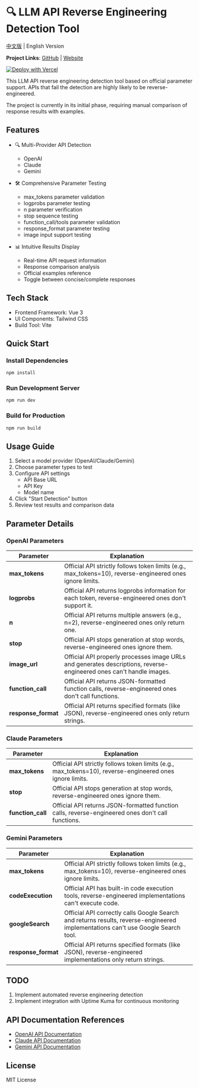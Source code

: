 # 🔍 LLM API Reverse Engineering Detection Tool

[中文版](./README.md) | English Version

**Project Links**: [GitHub](https://github.com/star5o/reverse-check) | [Website](https://reverse-check.vercel.app/)

[![Deploy with Vercel](https://vercel.com/button)](https://vercel.com/new/clone?repository-url=https://github.com/star5o/Freverse-check&project-name=reverse-check&repository-name=reverse-check)

This LLM API reverse engineering detection tool based on official parameter support. APIs that fail the detection are highly likely to be reverse-engineered.

The project is currently in its initial phase, requiring manual comparison of response results with examples.

## Features

- 🔍 Multi-Provider API Detection
  - OpenAI
  - Claude
  - Gemini

- 🛠 Comprehensive Parameter Testing
  - max_tokens parameter validation
  - logprobs parameter testing
  - n parameter verification
  - stop sequence testing
  - function_call/tools parameter validation
  - response_format parameter testing
  - image input support testing

- 📊 Intuitive Results Display
  - Real-time API request information
  - Response comparison analysis
  - Official examples reference
  - Toggle between concise/complete responses

## Tech Stack

- Frontend Framework: Vue 3
- UI Components: Tailwind CSS
- Build Tool: Vite

## Quick Start

### Install Dependencies

```bash
npm install
```

### Run Development Server

```bash
npm run dev
```

### Build for Production

```bash
npm run build
```

## Usage Guide

1. Select a model provider (OpenAI/Claude/Gemini)
2. Choose parameter types to test
3. Configure API settings
   - API Base URL
   - API Key
   - Model name
4. Click "Start Detection" button
5. Review test results and comparison data

## Parameter Details

### OpenAI Parameters

| **Parameter**     | **Explanation**                                                           |
|------------------|--------------------------------------------------------------------------|
| **max_tokens**   | Official API strictly follows token limits (e.g., max_tokens=10), reverse-engineered ones ignore limits. |
| **logprobs**     | Official API returns logprobs information for each token, reverse-engineered ones don't support it. |
| **n**            | Official API returns multiple answers (e.g., n=2), reverse-engineered ones only return one. |
| **stop**         | Official API stops generation at stop words, reverse-engineered ones ignore them. |
| **image_url**    | Official API properly processes image URLs and generates descriptions, reverse-engineered ones can't handle images. |
| **function_call**| Official API returns JSON-formatted function calls, reverse-engineered ones don't call functions. |
| **response_format**| Official API returns specified formats (like JSON), reverse-engineered ones only return strings. |

### Claude Parameters

| **Parameter**     | **Explanation**                                                           |
|------------------|--------------------------------------------------------------------------|
| **max_tokens**   | Official API strictly follows token limits (e.g., max_tokens=10), reverse-engineered ones ignore limits. |
| **stop**         | Official API stops generation at stop words, reverse-engineered ones ignore them. |
| **function_call**| Official API returns JSON-formatted function calls, reverse-engineered ones don't call functions. |

### Gemini Parameters

| **Parameter**     | **Explanation**                                                           |
|------------------|--------------------------------------------------------------------------|
| **max_tokens**   | Official API strictly follows token limits (e.g., max_tokens=10), reverse-engineered ones ignore limits. |
| **codeExecution**| Official API has built-in code execution tools, reverse-engineered implementations can't execute code. |
| **googleSearch** | Official API correctly calls Google Search and returns results, reverse-engineered implementations can't use Google Search tool. |
| **response_format**| Official API returns specified formats (like JSON), reverse-engineered implementations only return strings. |


## TODO

1. Implement automated reverse engineering detection
2. Implement integration with Uptime Kuma for continuous monitoring

## API Documentation References

- [OpenAI API Documentation](https://platform.openai.com/docs/api-reference/chat)
- [Claude API Documentation](https://docs.anthropic.com/en/api/messages)
- [Gemini API Documentation](https://ai.google.dev/gemini-api/docs)

## License

MIT License